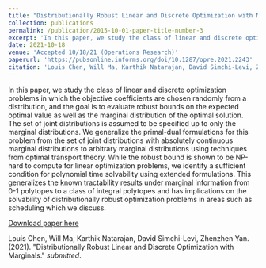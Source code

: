 ```yaml
---
title: "Distributionally Robust Linear and Discrete Optimization with Marginals"
collection: publications
permalink: /publication/2015-10-01-paper-title-number-3
excerpt: 'In this paper, we study the class of linear and discrete optimization problems in which the objective coefficients are chosen randomly from a distribution, and the goal is to evaluate robust bounds on the expected optimal value as well as the marginal distribution of the optimal solution. The set of joint distributions is assumed to be specified up to only the marginal distributions. We generalize the primal-dual formulations for this problem from the set of joint distributions with absolutely continuous marginal distributions to arbitrary marginal distributions using techniques from optimal transport theory. While the robust bound is shown to be NP-hard to compute for linear optimization problems, we identify a sufficient condition for polynomial time solvability using extended formulations. This generalizes the known tractability results under marginal information from 0-1 polytopes to a class of integral polytopes and has implications on the solvability of distributionally robust optimization problems in areas such as scheduling which we discuss.'
date: 2021-10-18 
venue: 'Accepted 10/18/21 (Operations Research)'
paperurl: 'https://pubsonline.informs.org/doi/10.1287/opre.2021.2243'
citation: 'Louis Chen, Will Ma, Karthik Natarajan, David Simchi-Levi, Zhenzhen Yan. (2021). &quot;Distributionally Robust Linear and Discrete Optimization with Marginals.&quot; <i>Operations Research</i>.'
---
```

In this paper, we study the class of linear and discrete optimization problems in which the objective coefficients are chosen randomly from a distribution, and the goal is to evaluate robust bounds on the expected optimal value as well as the marginal distribution of the optimal solution. The set of joint distributions is assumed to be specified up to only the marginal distributions. We generalize the primal-dual formulations for this problem from the set of joint distributions with absolutely continuous marginal distributions to arbitrary marginal distributions using techniques from optimal transport theory. While the robust bound is shown to be NP-hard to compute for linear optimization problems, we identify a sufficient condition for polynomial time solvability using extended formulations. This generalizes the known tractability results under marginal information from 0-1 polytopes to a class of integral polytopes and has implications on the solvability of distributionally robust optimization problems in areas such as scheduling which we discuss.

[Download paper here](https://pubsonline.informs.org/doi/10.1287/opre.2021.2243)

Louis Chen, Will Ma, Karthik Natarajan, David Simchi-Levi, Zhenzhen Yan. (2021). "Distributionally Robust Linear and Discrete Optimization with Marginals." <i>submitted</i>.
